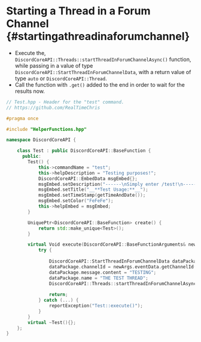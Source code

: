 Starting a Thread in a Forum Channel {#startingathreadinaforumchannel}
============
- Execute the, `DiscordCoreAPI::Threads::startThreadInForumChannelAsync()` function, while passing in a value of type `DiscordCoreAPI::StartThreadInForumChannelData`, with a return value of type `auto` or `DiscordCoreAPI::Thread`.
- Call the function with `.get()` added to the end in order to wait for the results now.

```cpp
// Test.hpp - Header for the "test" command.
// https://github.com/RealTimeChris

#pragma once

#include "HelperFunctions.hpp"

namespace DiscordCoreAPI {

	class Test : public DiscordCoreAPI::BaseFunction {
	  public:
		Test() {
			this->commandName = "test";
			this->helpDescription = "Testing purposes!";
			DiscordCoreAPI::EmbedData msgEmbed{};
			msgEmbed.setDescription("------\nSimply enter /test!\n------");
			msgEmbed.setTitle("__**Test Usage:**__");
			msgEmbed.setTimeStamp(getTimeAndDate());
			msgEmbed.setColor("FeFeFe");
			this->helpEmbed = msgEmbed;
		}

		UniquePtr<DiscordCoreAPI::BaseFunction> create() {
			return std::make_unique<Test>();
		}

		virtual Void execute(DiscordCoreAPI::BaseFunctionArguments& newArgs) {
			try {
				
				DiscordCoreAPI::StartThreadInForumChannelData dataPackage;
				dataPackage.channelId = newArgs.eventData.getChannelId();
				dataPackage.message.content = "TESTING";
				dataPackage.name = "THE TEST THREAD";
				DiscordCoreAPI::Threads::startThreadInForumChannelAsync(dataPackage).get();
				
				return;
			} catch (...) {
				reportException("Test::execute()");
			}
		}
		virtual ~Test(){};
	};
}
```
